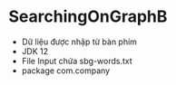 # SearchingOnGraphB
* Dữ liệu được nhập từ bàn phím
* JDK 12
* File Input chứa sbg-words.txt
* package com.company

